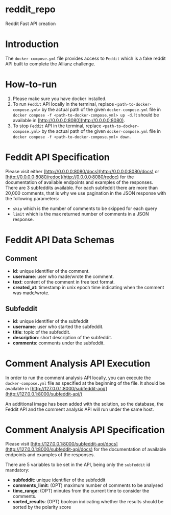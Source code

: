 # reddit_repo
Reddit Fast API creation

# Introduction
The `docker-compose.yml` file provides access to `Feddit` which is a fake reddit API built to complete the Allianz challenge. 

# How-to-run
1. Please make sure you have docker installed.
2. To run `Feddit` API locally in the terminal, replace `<path-to-docker-compose.yml>` by the actual path of the given `docker-compose.yml` file in `docker compose -f <path-to-docker-compose.yml> up -d`. It should be available in [http://0.0.0.0:8080](http://0.0.0.0:8080). 
3. To stop `Feddit` API in the terminal,  replace `<path-to-docker-compose.yml>` by the actual path of the given `docker-compose.yml` file in `docker compose -f <path-to-docker-compose.yml> down`.

# Feddit API Specification
Please visit either [http://0.0.0.0:8080/docs](http://0.0.0.0:8080/docs) or [http://0.0.0.0:8080/redoc](http://0.0.0.0:8080/redoc) for the documentation of available endpoints and examples of the responses.
There are 3 subfeddits available. For each subfeddit there are more than 20,000 comments, that is why we use pagination in the JSON response with the following parameters:

+ `skip` which is the number of comments to be skipped for each query
+ `limit` which is the max returned number of comments in a JSON response.

# Feddit API Data Schemas
## Comment

+ **id**: unique identifier of the comment.
+ **username**: user who made/wrote the comment.
+ **text**: content of the comment in free text format.
+ **created_at**: timestamp in unix epoch time indicating when the comment was made/wrote.

## Subfeddit
+ **id**: unique identifier of the subfeddit
+ **username**: user who started the subfeddit.
+ **title**: topic of the subfeddit.
+ **description**: short description of the subfeddit.
+ **comments**: comments under the subfeddit.

# Comment Analysis API Execution

In order to run the comment analysis API locally, you can execute the `docker-compose.yml` file as specified at the beginning of the file. It should be available in [http://127.0.0.1:8000/subfeddit-api/](http://127.0.0.1:8000/subfeddit-api/)

An additional image has been added with the solution, so the database, the Feddit API and the comment analysis API will run under the same host.

# Comment Analysis API Specification
Please visit [http://127.0.0.1:8000/subfeddit-api/docs](http://127.0.0.1:8000/subfeddit-api/docs) for the documentation of available endpoints and examples of the responses.

There are 5 variables to be set in the API, being only the `subfeddit` id mandatory:

+ **subfeddit**:  unique identifier of the subfeddit
+ **comments_limit**: (OPT) maximum number of comments to be analysed
+ **time_range**: (OPT) minutes from the current time to consider the comments.
+ **sorted_results**: (OPT) boolean indicating whether the results should be sorted by the polarity score